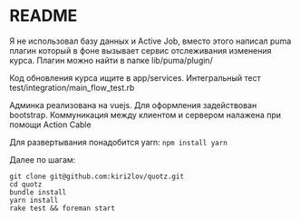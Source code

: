 # README

Я не использовал базу данных и Active Job, вместо этого написал puma плагин который в фоне вызывает сервис отслеживания изменения курса. Плагин можно найти в папке lib/puma/plugin/

Код обновления курса ищите в app/services. Интегральный тест test/integration/main_flow_test.rb

Админка реализована на vuejs. Для оформления задействован bootstrap. Коммуникация между клиентом и сервером налажена при помощи Action Cable

Для развертывания понадобится yarn:
```npm install yarn```

Далее по шагам:
```
git clone git@github.com:kiri2lov/quotz.git
cd quotz
bundle install
yarn install
rake test && foreman start
```
